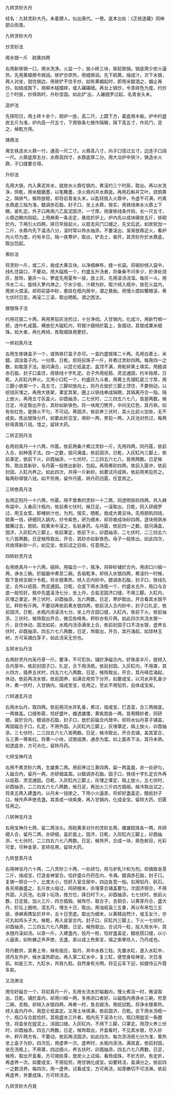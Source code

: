 九转灵砂大丹  

经名：九转灵砂大丹。未着撰人，似出唐代。一卷。底本出处：《正统道藏》洞神部众街类。  

九转灵砂大丹  

炒灵砂法  

用水银一斤　硫黄四两  

右用新铁锅一口，用水洗净。火盆一个，放小砖三块，架起铁锅。锅底用少炭火逼热，先用黄蜡擦令锅润。铁铲亦烘热，用蜡擦润。先下硫黄，熔成汁。次下水银，两人对坐，钳住锅边，用铁铲不住手炒，如有黄姻起时，即用米醋洒之，姻止再炒。如结成取下，用柳木槌擂碎，或入碾碾细。再台上锅炒，令青砖色为度。约炒三个时辰，炒得熟时，升砂坚固。如此铲‘出，入碾细罗过起，名青金头末。  

造炉法  

先择阳日，用土砖十余个，砌炉一座，高二尺，上圆下方，着底用木板。炉中约盛炭五斤为准，炉内高一尺五寸，下用铁条七根作隔眼，隔下高五寸，作风门，泥之，候乾方用。  

铸鼎法  

用生铁造水火鼎一付，通高一尺二寸。火鼎高八寸，内子口径过五寸，边连子口阔一尺。火鼎底厚五分，水鼎高四寸，水鼎底厚二分。用大治炉中铁汁，铸造水火鼎，子口缝要合得。  

升砂法  

先用大锅，内入黄泥并水，就放水火鼎在锅内，煮滚约三个时辰，取出。再以水洗净，烘乾，用米醋磨墨，以笔蘸墨，涂火鼎内并水鼎底。再用石斛并艾叶，烧炯熏之，隔铁气，候玲放稳，却将前青金头末，以匙轻挑入火鼎中，令虚不可满，约离水鼎底三指为准。醋调赤石脂，封子口，坐上水鼎，按实，用铁线串水火鼎上下眼，紧札定。外子口再用六乙盐泥固济，一寸厚。用康铁线条作钩，长一尺五寸，火鼎边眼内钩起。上用麻索一条击定，悬挂於炉上。炉内先以成块硬炭五斤，排砌於内，下用引火四两，择日早辰起火，以扇去风门口绷之，先文后武。如炭软加一二斤，水鼎内先下温汤八分，滚时常以玲水抽添，不要滚出。渐渐放鼎近火，看炉内火尽为度，约有半日。隔一夜寒炉，取出，铲去土，凿开，其灵砂升於水鼎底，取出包起。  

煮砂法  

将灵砂一斤，或二斤，凿成大黄豆块。以净细麻布，缝一长袋。将碗砂倾入袋中，线札住袋口，不要动，用大磁瓶一个，约盛五升汤者，将桑柴不问多少，於诤处烧灰，放玲，量灰一斗。箩底先用夏布一层，放上灰，先用滚汤浇湿。每灰一斗。用冷水二斗。旋倾入箩内淋之，宁水少些，汁稠为妙。取汁倾入瓶中，放在火盆内，用炭火煨滚。却将前袋中砂，悬挂在瓶内居中，谓之悬胎。用慢火煨如蟹眼滚，煮七伏时日足。再滚二三滚，取出晒乾。谓之困法。  

做银珠子法  

约用花银二十两，再用黑铅灰池煎过，十分净彻。入甘锅内，化成汁。用新竹梢一把，连叶札成篇，横放在大磁缸内，将银汁细倾於篇上，急摆动，其银成粟米细珠。如大者，再化再倾，拣取细珠用更好。  

一转初真丹法  

右用生铁铸盒子一个，或熟铁打盒子亦可。一盒约盛银珠二十两。先用白善土、米醋，调涂盒子内，一分厚。日乾，却将前珠子一斤，并煮过灵砂四两。每用四一之数，如栽莲子法。层问满合，以昆仑纸盖定。盒顶不满，用乾碎黄土填实。用醋调赤石脂，封子口盖住，用铁线十字札定。合子外用纸筋、灵泥通固，约半指厚。日乾，入灰缸内养火。又用小口缸一个，约盛灰九斗者。用黄土先铺缸底三寸厚，用三脚小铁架一个，高五寸。三脚仰放向上，将丹合放於三脚上顶住，不要侧动，以纸钱灰埋之。再用大铁架，罩定其架，圈上以铁线串成隔眼，其隔离丹合一指，隔上放火，再用五寸灰盖火。卯酉抽添，二七伏时，二三四五六七八，皆是两数。候日足，冷定取出开合，其砂如新铁色。将一块用刀劈开，中间无红色，其丹熟。如有些红色，是换火不匀，不可动。再固济，依前养三伏时，其火比前火加些，无不成矣。拣出银珠分开。如要此砂见宝，用砂一两，黑铅一两，入灰池对煎过，每两砂得真银八钱。惜之，留转大药。  

二转正阳丹法  

右用初真丹一十六两，作匮。依前用桑汁煮过灵砂一斤，先用四两，同丹匮，依前入合，如种莲子法。四一之数，层问满盒，依前固济。日乾，入灰缸内三脚上，依前罩定，依前下火，卯酉抽添，一七伏时，二三四五六七八，皆用两数。日足候玲，取出其新砂，与丹匮一般拣出新砂，包起。再用煮砂四两，依前入匮中，依前封固，入缸内养之。如此四次，共得一斤新砂。如要试丹成熟，依前用黑铅煎之。每两砂得银八钱。如不煎用，留作丹匮，转丹药旧匮，任意用之。  

三转绝真丹法  

右用正阳丹一十六两，作匮。用不曾煮的灵砂一十二两，同透明辰砂四两，共入麻布袋中，入桑灰汁瓶内，依前煮七伏时。候日足。一滚取出，日乾，同入研细罗过，用玉女浆，即楮树汁也，为剂。按实，晒乾，凿成大黄豆块。先用胆矾四钱，硫黄一钱，研细同入姚内，炒令紫色，研为细末，却将凿成块砂四两，逐块用熟米醋蘸过去，胆矾、硫黄末中滚之，名贴身药。与丹匮，依前四一之数，层问满盒，固济，入灰缸内三脚上，依前罩定，依前下火，卯酉抽添，二七伏时，二三四五六七八皆两数。日足候玲取出，开合，其砂亦如新铁色。母子一般拣出，如此四次，共收得新砂一斤。如见宝，依前试之旧母，任意用之。  

四转妙灵丹法  

右用绝真丹一十六两，槌碎。用磁合一个，揩净。将碎砂铺於合内，用闭口川椒一两，诤水三碗。於磁器中煮至二碗。去祖乾净，却倾入水银四两，煮滚约一时候，取下急倾去椒汁令乾。将水银乘热，倾入合内砂中。醋调赤石脂，封子口，铁线扎定，合外以纸筋、煦泥通固。日乾，合底下用水汤瓶一个，约盛水五升，瓶口与合底一般恰好。瓶中先盛滚汤七分，坐上丹，合盐泥固济口缝。不用三脚。入缸内，灰埋之罩定，养三伏时，卯酉抽添，五六两数。日足，寒炉取出，开合看其水银不见。秤砂有斤两。不要动再依前煮水银四两，依前浇入合内砂中，封子口扎定，依前固济。日乾，水瓶内添滚汤七分。坐上丹合固口缝，入缸内，依前下火，依前抽添，三伏时。候玲取出开合，微见些峰角，秤砂亦有斤两。如此四次共浇水银一斤，且住休动，固法如前，水瓶内汤添满坐上合，依前封固子口不浇水银，虚养五伏时，卯酉抽添，四五六七八两数，日足，玲取出，开合，其丹涌起，如琼林玉树，方可采摘白芽子，如此浇采无穷也。  

五转水仙丹法  

右用妙灵丹内采丹芽一斤，要净，不可犯杂。铺於净磁合内，好珠汞半斤，就倾入合内芽中。依前封固子口，扎定，合下用汤瓶，依前封固，入灰缸内，不用罩，其火四方，插养五伏时，四五六七八两数，日足，候玲取出，开合，其丹峰峦涌起，休动，依前再浇水银，依前固养，如满合用剪下分开。如要成宝，以河水并乳香少许，煮一伏时，入甘锅内，熔成至宝，任用之。至此不用铅煎，自体成宝矣。  

六转通玄丹法  

右用水仙丹，取四两。依前用河水并乳香，煮过，熔成宝，打造室，合三两做底，一两做盖。口缝弥密，恰好盛叶，雌透雄倭，黄紫炮各一两，皆用精妙者，同研细，装於合内，醋调赤石脂，封子口，放於前磁合内居中。却将水仙丹芽子铺盖，再固磁合子口，扎定，不用外固。入灰缸内三脚上，灰埋罩定，隔上放火，卯酉抽添，三七伏时，二三四五六七八皆两数。日足，候冷取出，开合去铺，盖其室合，与三黄一等紫红。将黄一小块，试银成庚，通赤为度。如上面赤下淡，其丹未熟。如透底赤，方可点化，留转丹药。  

七转宝神丹法  

右用不煮灵砂六两，生雄黄二两。用前养过三黄四两，留一两盖面，余一处研匀，入磁合内，留丹一两，亦研细盖面。以醋调赤石脂，固子口，铁线十字扎定合外再以纸筋、灵泥通固。日乾，入灰缸内三脚上，灰埋之罩定，隔上放火，五七伏时，卯酉抽添，二三四五六七八两数，候日足，再加火三斤四方插缎。候冷取出试之，将汞五两入建盏内，以丹末一钱掺之，下用小火逼汞，将却好盏盖定，醋纸封子口，候作声声绝去盏。其汞成一块紫庚，再入甘锅内，化成金宝。留转大药，旧匮任用之。  

八转神宝丹法  

右用宝神丹七两，留二两涂头。用硫黄汞对升的灵砂五两，雌雄硫珠各一两，并研细入合，留丹二两，亦研细，盖於面上。固济，日乾，入灰缸内三脚上，卯酉抽添，七七伏时，二三四五六七八两数。日足，候玲开，合成一块，紫色射目，光彩可爱。可种金芽，变转任用，留转大药。  

九转登真丹法  

右用神宝丹六十两，二八灵砂三十两，一处研匀，用乌驴乳汁和为剂。却摘取金芽二斤，熔成宝，打造金神室合。恰好盛众丹药在内，令满。醋调赤石脂，封子口。复铸一铜合一个，比度大小，恰好入室合居中，四边各宽一指。右用铅丹、矾石，各另用器盛之，五斤炭火缎过，同研细末，杀埋芽合铺盖要匀。次固济铜合，不用外固，入灰池。右择卜坛场，按方位，择日时下火，卯酉抽添，七七伏时，依前火数，日足就，加火三斤，四方插毁。候玲尽，取合子，去铜合，以黄芽丹合，盛大丹，於坛上掘地，深五尺，埋五十日，取出。用油纸袅三五重，再以布帛包三五层，诤麻索携坠於井中，五十日至底。取出为细末，以黄精自然汁，或玉女汁，亦可丸如鸡头子大。候乾，再入金室合内，封子口，灰缸内三脚上，下火一七伏时，卯酉抽添，二三四五六七八两数，日足。候玲取出，合试丹一粒，投入玲水中，其水随丹滚如汤。以汞一斤，入建盏内，投丹一粒，恰好盏盖定，醋纸搭口缝，以小火逼汞，如秋蝉之声声绝，去盏，汞以成上色紫宝，熔之紫晕烁人，乃丹成也。  

将丹数供，具奏上帝，候有报应，取丹，井中水吞三粒。先置水缸，遂入水缸中，烦丹友外护，候水温热即出。再入第二缸水中，复三缸，便觉身轻神变。次日准前。如是三次，九缸水，共吞九粒。自然身有光明，将见云车下迎，如接侍云升霞车矣。  

又浇淋法  

用恰好磁合一个，将初真丹一斤，先用长流水於磁器内，慢火煮浴一时，微滚取出，日乾。铺於盒内，却用川椒一两，多拣闭口者好。以磁瓶内用诤水三碗，煎至二碗，去租。却倾入水银四两，再煮一时，急去椒汤，用纸拭乾。将诤水银乘热，倾入盒内丹中，用昆仑纸盖定。又用土块填满，依前固济，日乾。合下用水汤瓶一个，瓶口与合底恰好。其瓶盛水三升者。瓶内先下滚汤七分。瓶口用盥泥一条圈住，将盒坐在盥泥上，涂固口缝。入灰缸内，不用下三脚，只罩定。用顶火养三伏时，卯酉抽添，四五六两数。日足，候玲取出，开盒看时，不见其水银，尽入砂中，秤斤两方有，不要动。依前再浇固济。如此四次。每次添汤瓶七分为准，乘热坐上盒子为妙。四次后，用虚养一次。虚养时，水瓶内添汤，满其盒，依前封固，坐在汤瓶上，不用罩，四边插火，养五伏时，卯酉抽添，四五六七八两数。日足，候玲，取出开盒看，方可摘些芽，放炭火上试熔，看玲成珠，不折方好。有走折，再虚养一次。如要成宝，不用铅煎，用甘锅化成宝。如要转浇，盒满分之，依前四一之数浇养。每四次，用一虚养。试看成宝，方可再浇，如芽嫩切不可浇淋。依前再虚养，务要成珠，方可转浇去。  

九转灵砂大丹竟  
